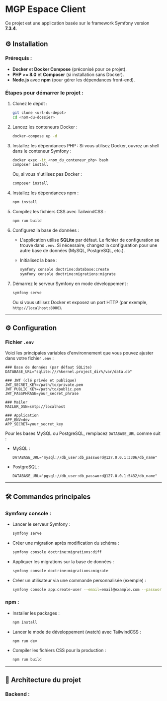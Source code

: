 # MGP Espace Client

Ce projet est une application basée sur le framework Symfony version **7.3.4**.

## ⚙️ **Installation**

### **Prérequis :**

- **Docker** et **Docker Compose** (préconisé pour ce projet).
- **PHP >= 8.0** et **Composer** (si installation sans Docker).
- **Node.js** avec **npm** (pour gérer les dépendances front-end).

### **Étapes pour démarrer le projet :**

1. Clonez le dépôt :
   ```bash
   git clone <url-du-depot>
   cd <nom-du-dossier>
   ```

2. Lancez les conteneurs Docker :
   ```bash
   docker-compose up -d
   ```

3. Installez les dépendances PHP :
   Si vous utilisez Docker, ouvrez un shell dans le conteneur Symfony :
   ```bash
   docker exec -it <nom_du_conteneur_php> bash
   composer install
   ```
   Ou, si vous n'utilisez pas Docker :
   ```bash
   composer install
   ```

4. Installez les dépendances npm :
   ```bash
   npm install
   ```

5. Compilez les fichiers CSS avec TailwindCSS :
   ```bash
   npm run build
   ```

6. Configurez la base de données :
    - L'application utilise **SQLite** par défaut. Le fichier de configuration se trouve dans `.env`.
      Si nécessaire, changez la configuration pour une autre base de données (MySQL, PostgreSQL, etc.).

    - Initialisez la base :
      ```bash
      symfony console doctrine:database:create
      symfony console doctrine:migrations:migrate
      ```

7. Démarrez le serveur Symfony en mode développement :
   ```bash
   symfony serve
   ```
   Ou si vous utilisez Docker et exposez un port HTTP (par exemple, `http://localhost:8000`).

---

## ⚙️ **Configuration**

### **Fichier `.env`**

Voici les principales variables d'environnement que vous pouvez ajuster dans votre fichier `.env` :
```env
### Base de données (par défaut SQLite)
DATABASE_URL="sqlite:///%kernel.project_dir%/var/data.db"

### JWT (clé privée et publique)
JWT_SECRET_KEY=/path/to/private.pem
JWT_PUBLIC_KEY=/path/to/public.pem
JWT_PASSPHRASE=your_secret_phrase

### Mailer
MAILER_DSN=smtp://localhost

### Application
APP_ENV=dev
APP_SECRET=your_secret_key
```

Pour les bases MySQL ou PostgreSQL, remplacez `DATABASE_URL` comme suit :
- MySQL :
  ```
  DATABASE_URL="mysql://db_user:db_password@127.0.0.1:3306/db_name"
  ```
- PostgreSQL :
  ```
  DATABASE_URL="pgsql://db_user:db_password@127.0.0.1:5432/db_name"
  ```

---

## 🛠️ **Commandes principales**

### **Symfony console :**
- Lancer le serveur Symfony :
  ```bash
  symfony serve
  ```
- Créer une migration après modification du schéma :
  ```bash
  symfony console doctrine:migrations:diff
  ```
- Appliquer les migrations sur la base de données :
  ```bash
  symfony console doctrine:migrations:migrate
  ```
- Créer un utilisateur via une commande personnalisée (exemple) :
  ```bash
  symfony console app:create-user --email=email@example.com --password=your_password
  ```

### **npm :**
- Installer les packages :
  ```bash
  npm install
  ```
- Lancer le mode de développement (watch) avec TailwindCSS :
  ```bash
  npm run dev
  ```
- Compiler les fichiers CSS pour la production :
  ```bash
  npm run build
  ```

---

## 📂 **Architecture du projet**

### **Backend :**
